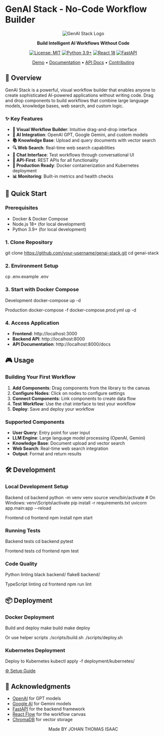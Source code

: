 # GenAI Stack - No-Code Workflow Builder

<div align="center">

![GenAI Stack Logo](docs/images/genai-stack-logo.png)

**Build Intelligent AI Workflows Without Code**

[![License: MIT](https://img.shields.io/badge/License-MIT-yellow.svg)](https://opensource.org/licenses/MIT)
[![Python 3.9+](https://img.shields.io/badge/python-3.9+-blue.svg)](https://www.python.org/downloads/)
[![React 18](https://img.shields.io/badge/react-18.0+-blue.svg)](https://reactjs.org/)
[![FastAPI](https://img.shields.io/badge/FastAPI-0.104+-green.svg)](https://fastapi.tiangolo.com/)

[Demo](https://genai-stack-demo.herokuapp.com) • [Documentation](docs/) • [API Docs](https://api.genai-stack.com/docs) • [Contributing](#contributing)

</div>

## 🎯 Overview

GenAI Stack is a powerful, visual workflow builder that enables anyone to create sophisticated AI-powered applications without writing code. Drag and drop components to build workflows that combine large language models, knowledge bases, web search, and custom logic.

### ✨ Key Features

- **🎨 Visual Workflow Builder**: Intuitive drag-and-drop interface
- **🤖 AI Integration**: OpenAI GPT, Google Gemini, and custom models
- **📚 Knowledge Base**: Upload and query documents with vector search
- **🔍 Web Search**: Real-time web search capabilities
- **💬 Chat Interface**: Test workflows through conversational UI
- **🔗 API-First**: REST APIs for all functionality
- **🚀 Production Ready**: Docker containerization and Kubernetes deployment
- **📊 Monitoring**: Built-in metrics and health checks

## 🚀 Quick Start

### Prerequisites

- Docker & Docker Compose
- Node.js 18+ (for local development)
- Python 3.9+ (for local development)

### 1. Clone Repository
git clone https://github.com/your-username/genai-stack.git
cd genai-stack

### 2. Environment Setup
cp .env.example .env

### 3. Start with Docker Compose
Development
docker-compose up -d

Production
docker-compose -f docker-compose.prod.yml up -d

### 4. Access Application

- **Frontend**: http://localhost:3000
- **Backend API**: http://localhost:8000
- **API Documentation**: http://localhost:8000/docs


## 🎮 Usage

### Building Your First Workflow

1. **Add Components**: Drag components from the library to the canvas
2. **Configure Nodes**: Click on nodes to configure settings
3. **Connect Components**: Link components to create data flow
4. **Test Workflow**: Use the chat interface to test your workflow
5. **Deploy**: Save and deploy your workflow

### Supported Components

- **User Query**: Entry point for user input
- **LLM Engine**: Large language model processing (OpenAI, Gemini)
- **Knowledge Base**: Document upload and vector search
- **Web Search**: Real-time web search integration
- **Output**: Format and return results

## 🛠️ Development

### Local Development Setup
Backend
cd backend
python -m venv venv
source venv/bin/activate # On Windows: venv\Scripts\activate
pip install -r requirements.txt
uvicorn app.main:app --reload

Frontend
cd frontend
npm install
npm start

### Running Tests
Backend tests
cd backend
pytest

Frontend tests
cd frontend
npm test

### Code Quality
Python linting
black backend/
flake8 backend/

TypeScript linting
cd frontend
npm run lint


## 📦 Deployment

### Docker Deployment
Build and deploy
make build
make deploy

Or use helper scripts
./scripts/build.sh
./scripts/deploy.sh

### Kubernetes Deployment
Deploy to Kubernetes
kubectl apply -f deployment/kubernetes/


 [⚙️ Setup Guide](docs/setup-guide.md)


## 🙏 Acknowledgments

- [OpenAI](https://openai.com/) for GPT models
- [Google AI](https://ai.google/) for Gemini models
- [FastAPI](https://fastapi.tiangolo.com/) for the backend framework
- [React Flow](https://reactflow.dev/) for the workflow canvas
- [ChromaDB](https://www.trychroma.com/) for vector storage

<div align="center">
Made BY JOHAN THOMAS ISAAC
</div>



